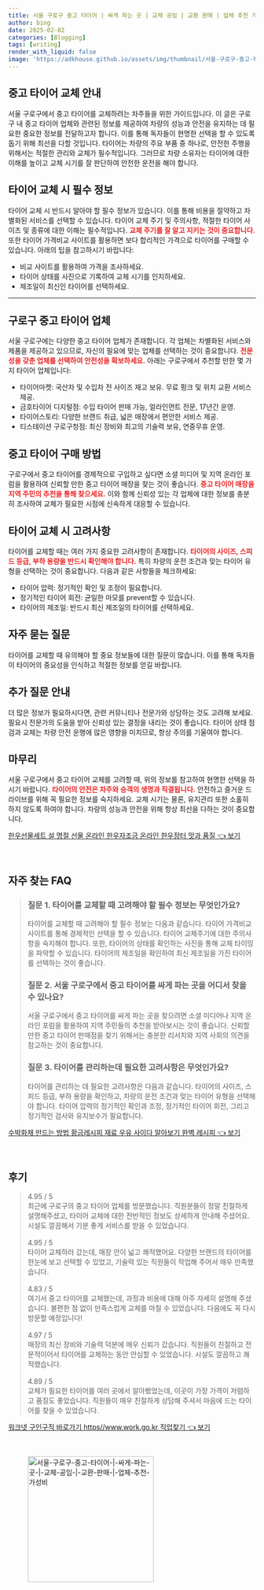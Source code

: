 ```yaml
---
title: 서울 구로구 중고 타이어 | 싸게 파는 곳 | 교체 공임 | 교환 판매 | 업체 추천 가성비
author: bing
date: 2025-02-02
categories: [Blogging]
tags: [writing]
render_with_liquid: false
image: 'https://adkhouse.github.io/assets/img/thumbnail/서울-구로구-중고-타이어-|-싸게-파는-곳-|-교체-공임-|-교환-판매-|-업체-추천-가성비.webp'
---
```



<h2 id='중고 타이어 교체 안내'>중고 타이어 교체 안내</h2>

<p>서울 구로구에서 중고 타이어를 교체하려는 차주들을 위한 가이드입니다. 이 글은 구로구 내 중고 타이어 업체와 관련된 정보를 제공하여 차량의 성능과 안전을 유지하는 데 필요한 중요한 정보를 전달하고자 합니다. 이를 통해 독자들이 현명한 선택을 할 수 있도록 돕기 위해 최선을 다할 것입니다. 타이어는 차량의 주요 부품 중 하나로, 안전한 주행을 위해서는 적절한 관리와 교체가 필수적입니다. 그러므로 차량 소유자는 타이어에 대한 이해를 높이고 교체 시기를 잘 판단하여 안전한 운전을 해야 합니다.</p>

<h2 id='타이어 교체 시 필수 정보'>타이어 교체 시 필수 정보</h2>

<p>타이어 교체 시 반드시 알아야 할 필수 정보가 있습니다. 이를 통해 비용을 절약하고 차별화된 서비스를 선택할 수 있습니다. 타이어 교체 주기 및 주의사항, 적절한 타이어 사이즈 및 종류에 대한 이해는 필수적입니다. <b><span style="color: #ee2323;">교체 주기를 잘 알고 지키는 것이 중요합니다.</span></b> 또한 타이어 가격비교 사이트를 활용하면 보다 합리적인 가격으로 타이어를 구매할 수 있습니다. 아래의 팁을 참고하시기 바랍니다:</p>

<ul>
    <li>비교 사이트를 활용하여 가격을 조사하세요.</li>
    <li>타이어 상태를 사진으로 기록하여 교체 시기를 인지하세요.</li>
    <li>제조일이 최신인 타이어를 선택하세요.</li>
</ul>

<hr />

<h2 id='구로구 중고 타이어 업체'>구로구 중고 타이어 업체</h2>

<p>서울 구로구에는 다양한 중고 타이어 업체가 존재합니다. 각 업체는 차별화된 서비스와 제품을 제공하고 있으므로, 자신의 필요에 맞는 업체를 선택하는 것이 중요합니다. <b><span style="color: #ee2323;">전문성을 갖춘 업체를 선택하여 안전성을 확보하세요.</span></b> 아래는 구로구에서 추천할 만한 몇 가지 타이어 업체입니다:</p>

<ul>
    <li>타이어마켓: 국산차 및 수입차 전 사이즈 재고 보유. 무료 펑크 및 위치 교환 서비스 제공.</li>
    <li>금호타이어 디지털점: 수입 타이어 판매 가능, 얼라인먼트 전문, 17년간 운영.</li>
    <li>타이어스토리: 다양한 브랜드 취급, 넓은 매장에서 편안한 서비스 제공.</li>
    <li>티스테이션 구로구청점: 최신 장비와 최고의 기술력 보유, 연중무휴 운영.</li>
</ul>

<h2 id='중고 타이어 구매 방법'>중고 타이어 구매 방법</h2>

<p>구로구에서 중고 타이어를 경제적으로 구입하고 싶다면 소셜 미디어 및 지역 온라인 포럼을 활용하여 신뢰할 만한 중고 타이어 매장을 찾는 것이 좋습니다. <b><span style="color: #ee2323;">중고 타이어 매장을 지역 주민의 추천을 통해 찾으세요.</span></b> 이와 함께 신뢰성 있는 각 업체에 대한 정보를 충분히 조사하여 교체가 필요한 시점에 신속하게 대응할 수 있습니다.</p>

<h2 id='타이어 교체 시 고려사항'>타이어 교체 시 고려사항</h2>

<p>타이어를 교체할 때는 여러 가지 중요한 고려사항이 존재합니다. <b><span style="color: #ee2323;">타이어의 사이즈, 스피드 등급, 부하 용량을 반드시 확인해야 합니다.</span></b> 특히 차량의 운전 조건과 맞는 타이어 유형을 선택하는 것이 중요합니다. 다음과 같은 사항들을 체크하세요:</p>

<ul>
    <li>타이어 압력: 정기적인 확인 및 조정이 필요합니다.</li>
    <li>정기적인 타이어 회전: 균일한 마모를 prevent할 수 있습니다.</li>
    <li>타이어의 제조일: 반드시 최신 제조일의 타이어를 선택하세요.</li>
</ul>

<h2 id='자주 묻는 질문'>자주 묻는 질문</h2>

<p>타이어를 교체할 때 유의해야 할 중요 정보들에 대한 질문이 많습니다. 이를 통해 독자들이 타이어의 중요성을 인식하고 적절한 정보를 얻길 바랍니다.</p>

<h2 id='추가 질문 안내'>추가 질문 안내</h2>

<p>더 많은 정보가 필요하시다면, 관련 커뮤니티나 전문가와 상담하는 것도 고려해 보세요. 필요시 전문가의 도움을 받아 신뢰성 있는 결정을 내리는 것이 좋습니다. 타이어 상태 점검과 교체는 차량 안전 운행에 많은 영향을 미치므로, 항상 주의를 기울여야 합니다.</p>

<h2 id='마무리'>마무리</h2>

<p>서울 구로구에서 중고 타이어 교체를 고려할 때, 위의 정보를 참고하여 현명한 선택을 하시기 바랍니다. <b><span style="color: #ee2323;">타이어의 안전은 차주와 승객의 생명과 직결됩니다.</span></b> 안전하고 즐거운 드라이브를 위해 꼭 필요한 정보를 숙지하세요. 교체 시기는 물론, 유지관리 또한 소홀히 하지 않도록 하여야 합니다. 차량의 성능과 안전을 위해 항상 최선을 다하는 것이 중요합니다.</p>


<p><a class="click-button" title="한우선물세트 설 명절 선물 온라인 한우자조금 온라인 한우장터 맛과 품질" href="https://adkhouse.github.io/posts/%ED%95%9C%EC%9A%B0%EC%84%A0%EB%AC%BC%EC%84%B8%ED%8A%B8-%EC%84%A4-%EB%AA%85%EC%A0%88-%EC%84%A0%EB%AC%BC-%EC%98%A8%EB%9D%BC%EC%9D%B8-%ED%95%9C%EC%9A%B0%EC%9E%90%EC%A1%B0%EA%B8%88-%EC%98%A8%EB%9D%BC%EC%9D%B8-%ED%95%9C%EC%9A%B0%EC%9E%A5%ED%84%B0-%EB%A7%9B%EA%B3%BC-%ED%92%88%EC%A7%88/" rel="dofollow">한우선물세트 설 명절 선물 온라인 한우자조금 온라인 한우장터 맛과 품질 👈 보기</a></p><br>
<h2 id='자주_찾는_FAQ'>자주 찾는 FAQ</h2>
<div itemscope="" itemtype="https://schema.org/FAQPage"> 
<blockquote> 
<div itemscope="" itemprop="mainEntity" itemtype="https://schema.org/Question"> 
<h3 itemprop="name">질문 1. 타이어를 교체할 때 고려해야 할 필수 정보는 무엇인가요?</h3> 
<div itemscope="" itemprop="acceptedAnswer" itemtype="https://schema.org/Answer"> 
<span itemprop="text"> 
<p>타이어를 교체할 때 고려해야 할 필수 정보는 다음과 같습니다. 타이어 가격비교 사이트를 통해 경제적인 선택을 할 수 있습니다. 타이어 교체주기에 대한 주의사항을 숙지해야 합니다. 또한, 타이어의 상태를 확인하는 사진을 통해 교체 타이밍을 파악할 수 있습니다. 타이어의 제조일을 확인하여 최신 제조일을 가진 타이어를 선택하는 것이 좋습니다.</p> 
</span> 
</div> 
</div> 

<div itemscope="" itemprop="mainEntity" itemtype="https://schema.org/Question"> 
<h3 itemprop="name">질문 2. 서울 구로구에서 중고 타이어를 싸게 파는 곳을 어디서 찾을 수 있나요?</h3> 
<div itemscope="" itemprop="acceptedAnswer" itemtype="https://schema.org/Answer"> 
<span itemprop="text"> 
<p>서울 구로구에서 중고 타이어를 싸게 파는 곳을 찾으려면 소셜 미디어나 지역 온라인 포럼을 활용하여 지역 주민들의 추천을 받아보시는 것이 좋습니다. 신뢰할 만한 중고 타이어 판매점을 찾기 위해서는 충분한 리서치와 지역 사회의 의견을 참고하는 것이 중요합니다.</p> 
</span> 
</div> 
</div> 

<div itemscope="" itemprop="mainEntity" itemtype="https://schema.org/Question"> 
<h3 itemprop="name">질문 3. 타이어를 관리하는데 필요한 고려사항은 무엇인가요?</h3> 
<div itemscope="" itemprop="acceptedAnswer" itemtype="https://schema.org/Answer"> 
<span itemprop="text"> 
<p>타이어를 관리하는 데 필요한 고려사항은 다음과 같습니다. 타이어의 사이즈, 스피드 등급, 부하 용량을 확인하고, 차량의 운전 조건과 맞는 타이어 유형을 선택해야 합니다. 타이어 압력의 정기적인 확인과 조정, 정기적인 타이어 회전, 그리고 정기적인 검사와 유지보수가 필요합니다.</p> 
</span> 
</div> 
</div> 
</blockquote> 
</div>
<p><a class="click-button" title="수박화채 만드는 방법 황금레시피 재료 우유 사이다 알아보기 완벽 레시피" href="https://adkhouse.github.io/posts/%EC%88%98%EB%B0%95%ED%99%94%EC%B1%84-%EB%A7%8C%EB%93%9C%EB%8A%94-%EB%B0%A9%EB%B2%95-%ED%99%A9%EA%B8%88%EB%A0%88%EC%8B%9C%ED%94%BC-%EC%9E%AC%EB%A3%8C-%EC%9A%B0%EC%9C%A0-%EC%82%AC%EC%9D%B4%EB%8B%A4-%EC%95%8C%EC%95%84%EB%B3%B4%EA%B8%B0-%EC%99%84%EB%B2%BD-%EB%A0%88%EC%8B%9C%ED%94%BC/" rel="dofollow">수박화채 만드는 방법 황금레시피 재료 우유 사이다 알아보기 완벽 레시피 👈 보기</a></p><br>
<h2 id='후기'>후기</h2>
<div itemscope itemtype="https://schema.org/Product">
  <blockquote>
  <div itemprop="review" itemscope itemtype="https://schema.org/Review">
      <div itemprop="reviewRating" itemscope itemtype="https://schema.org/Rating"> <span itemprop="ratingValue">4.95</span> / <span itemprop="bestRating">5</span> </div>
      <span itemprop="reviewBody">최근에 구로구의 중고 타이어 업체를 방문했습니다. 직원분들이 정말 친절하게 설명해주셨고, 타이어 교체에 대한 전반적인 정보도 상세하게 안내해 주셨어요. 시설도 깔끔해서 기분 좋게 서비스를 받을 수 있었습니다.</span>
  </div>
  <br>
  <div itemprop="review" itemscope itemtype="https://schema.org/Review">
      <div itemprop="reviewRating" itemscope itemtype="https://schema.org/Rating"> <span itemprop="ratingValue">4.95</span> / <span itemprop="bestRating">5</span> </div>
      <span itemprop="reviewBody">타이어 교체하러 갔는데, 매장 안이 넓고 쾌적했어요. 다양한 브랜드의 타이어를 한눈에 보고 선택할 수 있었고, 기술력 있는 직원들이 작업해 주어서 매우 만족했습니다.</span>
  </div>
  <br>
  <div itemprop="review" itemscope itemtype="https://schema.org/Review">
      <div itemprop="reviewRating" itemscope itemtype="https://schema.org/Rating"> <span itemprop="ratingValue">4.83</span> / <span itemprop="bestRating">5</span> </div>
      <span itemprop="reviewBody">여기서 중고 타이어를 교체했는데, 과정과 비용에 대해 아주 자세히 설명해 주셨습니다. 불편한 점 없이 만족스럽게 교체를 마칠 수 있었습니다. 다음에도 꼭 다시 방문할 예정입니다!</span>
  </div>
  <br>
  <div itemprop="review" itemscope itemtype="https://schema.org/Review">
      <div itemprop="reviewRating" itemscope itemtype="https://schema.org/Rating"> <span itemprop="ratingValue">4.97</span> / <span itemprop="bestRating">5</span> </div>
      <span itemprop="reviewBody">매장의 최신 장비와 기술력 덕분에 매우 신뢰가 갔습니다. 직원들이 친절하고 전문적이어서 타이어를 교체하는 동안 안심할 수 있었습니다. 시설도 깔끔하고 쾌적했습니다.</span>
  </div>
  <br>
  <div itemprop="review" itemscope itemtype="https://schema.org/Review">
      <div itemprop="reviewRating" itemscope itemtype="https://schema.org/Rating"> <span itemprop="ratingValue">4.89</span> / <span itemprop="bestRating">5</span> </div>
      <span itemprop="reviewBody">교체가 필요한 타이어를 여러 곳에서 알아봤었는데, 이곳이 가장 가격이 저렴하고 품질도 좋았습니다. 직원들이 매우 친절하게 상담해 주셔서 마음에 드는 타이어를 찾을 수 있었습니다.</span>
  </div>
  </blockquote>
</div>
<p><a class="click-button" title="워크넷 구인구직 바로가기 https//www.work.go.kr 직업찾기" href="https://adkhouse.github.io/posts/%EC%9B%8C%ED%81%AC%EB%84%B7-%EA%B5%AC%EC%9D%B8%EA%B5%AC%EC%A7%81-%EB%B0%94%EB%A1%9C%EA%B0%80%EA%B8%B0-httpswww.work.go.kr-%EC%A7%81%EC%97%85%EC%B0%BE%EA%B8%B0/" rel="dofollow">워크넷 구인구직 바로가기 https//www.work.go.kr 직업찾기 👈 보기</a></p><br>
<figure class="image"><img src="https://adkhouse.github.io/assets/img/thumbnail/서울-구로구-중고-타이어-|-싸게-파는-곳-|-교체-공임-|-교환-판매-|-업체-추천-가성비.webp" alt="서울-구로구-중고-타이어-|-싸게-파는-곳-|-교체-공임-|-교환-판매-|-업체-추천-가성비" width="256" height="256"></figure>
